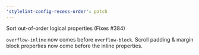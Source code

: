 ```yaml
---
'stylelint-config-recess-order': patch
---
```


Sort out-of-order logical properties (Fixes #384)

`overflow-inline` now comes before `overflow-block`.
Scroll padding & margin block properties now come before the inline properties.
